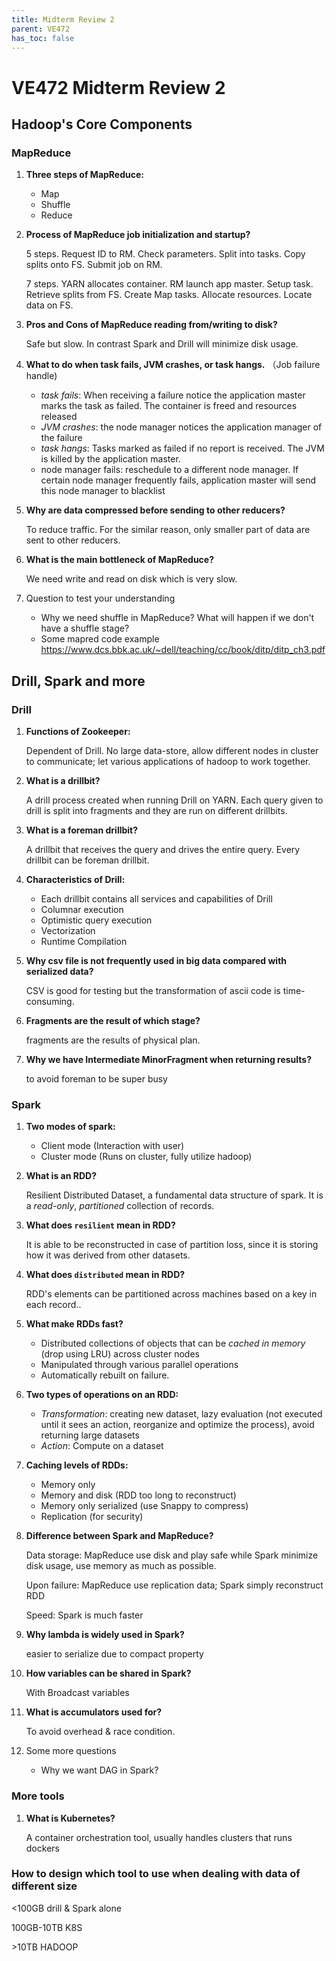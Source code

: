 ```yaml
---
title: Midterm Review 2
parent: VE472
has_toc: false
---
```


# VE472 Midterm Review 2

## Hadoop's Core Components


### MapReduce

1. **Three steps of MapReduce:**

   -   Map
   -   Shuffle
   -   Reduce

2. **Process of MapReduce job initialization and startup?**

   5 steps. Request ID to RM. Check parameters. Split into tasks. Copy splits onto FS. Submit job on RM.

   7 steps. YARN allocates container. RM launch app master. Setup task. Retrieve splits from FS. Create Map tasks. Allocate resources. Locate data on FS.

3. **Pros and Cons of MapReduce reading from/writing to disk?**

   Safe but slow. In contrast Spark and Drill will minimize disk usage.

4. **What to do when task fails, JVM crashes, or task hangs.** （Job failure handle)

   -   *task fails*: When receiving a failure notice the application master marks the task as failed. The container is freed and resources released
   -   *JVM crashes*: the node manager notices the application manager of the failure
   -   *task hangs*: Tasks marked as failed if no report is received. The JVM is killed by the application master.
   -   node manager fails:  reschedule to a different node manager. If certain node manager frequently fails, application master will send this node manager to blacklist

5. **Why are data compressed before sending to other reducers?**

   To reduce traffic. For the similar reason, only smaller part of data are sent to other reducers.

6. **What is the main bottleneck of MapReduce?**

   We need write and read on disk which is very slow.

7. Question to test your understanding

   * Why we need shuffle in MapReduce? What will happen if we don't have a shuffle stage?
   * Some mapred code example https://www.dcs.bbk.ac.uk/~dell/teaching/cc/book/ditp/ditp_ch3.pdf

## Drill, Spark and more

### Drill

1. **Functions of Zookeeper:**

   Dependent of Drill. No large data-store, allow different nodes in cluster to communicate; let various applications of hadoop to work together.

2. **What is a drillbit?**

   A drill process created when running Drill on YARN. Each query given to drill is split into fragments and they are run on different drillbits.

3. **What is a foreman drillbit?**

   A drillbit that receives the query and drives the entire query. Every drillbit can be foreman drillbit.

4. **Characteristics of Drill:**

   -   Each drillbit contains all services and capabilities of Drill
   -   Columnar execution
   -   Optimistic query execution
   -   Vectorization
   -   Runtime Compilation

5. **Why csv file is not frequently used in big data compared with serialized data?**

   CSV is good for testing but the transformation of ascii code is time-consuming.

6. **Fragments are the result of which stage?**

   fragments are the results of physical plan.

7. **Why we have Intermediate MinorFragment when returning results?**

   to avoid foreman to be super busy

### Spark

1. **Two modes of spark:**

   -   Client mode (Interaction with user)
   -   Cluster mode (Runs on cluster, fully utilize hadoop)

2. **What is an RDD?**

   Resilient Distributed Dataset, a fundamental data structure of spark. It is a *read-only*, *partitioned* collection of records.

3. **What does `resilient` mean in RDD?**

   It is able to be reconstructed in case of partition loss, since it is storing how it was derived from other datasets.

4. **What does `distributed` mean in RDD?**

   RDD's elements can be partitioned across machines based on a key in each record..

5. **What make RDDs fast?**

   -   Distributed collections of objects that can be *cached in memory* (drop using LRU) across cluster nodes
   -   Manipulated through various parallel operations
   -   Automatically rebuilt on failure.

6. **Two types of operations on an RDD:**

   -   *Transformation*: creating new dataset, lazy evaluation (not executed until it sees an action, reorganize and optimize the process), avoid returning large datasets
   -   *Action*: Compute on a dataset

7. **Caching levels of RDDs:**

   -   Memory only
   -   Memory and disk (RDD too long to reconstruct)
   -   Memory only serialized (use Snappy to compress)
   -   Replication (for security)

8. **Difference between Spark and MapReduce?**

   Data storage: MapReduce use disk and play safe while Spark minimize disk usage, use memory as much as possible.

   Upon failure: MapReduce use replication data; Spark simply reconstruct RDD

   Speed: Spark is much faster

9. **Why lambda is widely used in Spark?**

   easier to serialize due to compact property

10. **How variables can be shared in Spark?**

    With Broadcast variables

11. **What is accumulators used for?**

    To avoid overhead & race condition.

12. Some more questions

    * Why we want DAG in Spark?

### More tools

1.  **What is Kubernetes?**

    A container orchestration tool, usually handles clusters that runs dockers



### How to design which tool to use when dealing with data of different size

<100GB drill & Spark alone

100GB-10TB K8S

\>10TB HADOOP